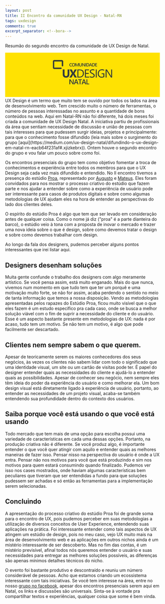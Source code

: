 ```yaml
---
layout: post
title: II Encontro da comunidade UX Design - Natal-RN
tags: uxdesign
comments: true
excerpt_separator: <!--bora-->
---
```

Resumão do segundo encontro da comunidade de UX Design de Natal.
<!--bora-->
<div class="post-img-container">
	<img class="post-img" src="/assets/ux.png"/>
</div>
UX Design é um termo que muito tem se ouvido por todos os lados na área de desenvolvimento web. Tem crescido muito o número de ferramentas, o número de pessoas interessadas no assunto e a quantidade de bons conteúdos na web. Aqui em Natal-RN não foi diferente, há dois meses foi criada a comunidade de UX Design Natal. A iniciativa partiu de profissionais da área que sentiam necessidade de discussão e união de pessoas com tais interesses para que pudessem surgir ideias, projetos e principalmente: para que o conhecimento fosse difundido (leia mais sobre o surgimento do grupo [aqui](https://medium.com/ux-design-natal/difundindo-o-ux-design-em-natal-rn-eacb64f231af#.xjizkebrx)). Ontem houve o segundo encontro do grupo e vou falar um pouco sobre como foi.


Os encontros presenciais do grupo tem como objetivo fomentar a troca de conhecimentos e experiência entre todos os membros para que o UX Design seja cada vez mais difundido e entendido. No II encontro tivemos a presença do estúdio [Proa](http://www.estudioproa.com/), representado por [Augusto](https://www.behance.net/augustoserquiz) e [Mateus](https://www.behance.net/mateustinoco). Eles foram convidados para nos mostrar o processo criativo do estúdio que fazem parte e nos ajudar a entender sobre como a experiência de usuário pode ser interessante para casos de produtos digitais e sobre como algumas metodologias de UX ajudam eles na hora de entender as perspectivas do lado dos clientes deles.

O espírito do estúdio Proa é algo que tem que ser levado em consideração antes de qualquer coisa. Como o nome já diz ("proa" é a parte dianteira do barco), o estúdio veio à tona com a proposta de inovar o mercado e trazer uma nova ideia sobre o que é design, sobre como devemos tratar o design e sobre como devemos trabalhar com design.

Ao longo da fala dos designers, pudemos perceber alguns pontos interessantes que irei listar aqui.

## Designers desenham soluções

Muita gente confunde o trabalho dos designers com algo meramente artístico. Se você pensa assim, está muito enganado. Mais do que nunca, vivemos num momento em que tudo tem que ter um porquê e uma motivação muito forte, se não for assim, acaba perdendo o sentido no meio de tanta informação que temos a nossa disposição. Vendo as metodologias apresentadas pelos rapazes do Estúdio Proa, ficou muito visível que o que eles fazem é um estudo específico pra cada caso, onde se busca a melhor solução viável com o fim de suprir a necessidade do cliente e do usuário. Esse é um aspecto bastante presente em metodologias de UX: nada é por acaso, tudo tem um motivo. Se não tem um motivo, é algo que pode facilmente ser descartado.

## Clientes nem sempre sabem o que querem.

Apesar de teoricamente serem os maiores conhecedores dos seus negócios, às vezes os clientes não sabem lidar com todo o significado que uma identidade visual, um site ou um cartão de visitas pode ter. É papel do designer entender quais as necessidades do cliente e ajudá-lo a entender quais as possibilidades. Apesar de conhecer seu negócio, nem sempre eles têm ideia do poder da experiência do usuário e como melhorar ela. Um bom design visual está diretamente ligado à experiência de usuário, portanto, ao entender as necessidades de um projeto visual, acaba-se também entendendo sua profundidade dentro do contexto dos usuários.

## Saiba porque você está usando o que você está usando

Todo mercado que tem mais de uma opção para escolha possui uma variedade de características em cada uma dessas opções. Portanto, na produção criativa não é diferente. Se você produz algo, é importante entender o que você quer atingir com aquilo e entender quais as melhores maneiras de fazer isso. Pensar nisso na perspectiva do usuário é onde a UX entra. Pensar não nos motivos para você que está produzindo e sim nos motivos para quem estará consumindo quando finalizado. Pudemos ver isso nos cases mostrados, onde haviam algumas características bem peculiares que tiveram que ser entendidas a fundo para que soluções pudessem ser achadas e só então as ferramentas para a implementação serem selecionadas.

## Concluindo

A apresentação do processo criativo do estúdio Proa foi de grande soma para o encontro de UX, pois pudemos perceber em suas metodologias a utilização de diversos conceitos de User Experience, entendendo suas aplicações na prática. Foi interessante entender como tais aspectos de UX atingem um estúdio de design, pois no meu caso, vejo UX muito mais na área de desenvolvimento web e as aplicações em outros nichos ainda é um mistério interessante de ser descoberto. Mas no fim das contas, é um mistério previsível, afinal todos nós queremos entender o usuário e suas necessidades para entregar as melhores soluções possíveis, as diferenças são apenas mínimos detalhes técnicos do nicho.

O evento foi bastante produtivo e descontraído e reuniu um número considerável de pessoas. Acho que estamos criando um ecossistema interessante com tais iniciativas. Se você tem interesse na área, entre no nosso [grupo no facebook](https://www.facebook.com/groups/105147809888834/?fref=ts), apesar dos encontros presenciais serem aqui em Natal, os links e discussões são universais. Sinta-se à vontade pra compartilhar textos e experiências, qualquer coisa que some é bem vinda.
